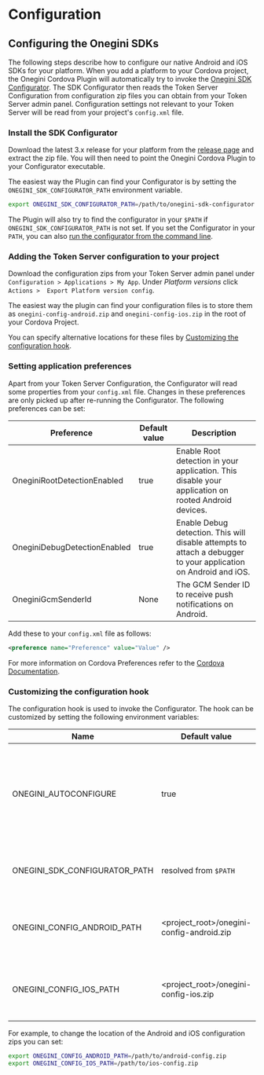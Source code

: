 # Configuration

<!-- toc --> 

## Configuring the Onegini SDKs

The following steps describe how to configure our native Android and iOS SDKs for your platform.
When you add a platform to your Cordova project, the Onegini Cordova Plugin will automatically try to invoke the [Onegini SDK Configurator](https://github.com/Onegini/onegini-sdk-configurator).
The SDK Configurator then reads the Token Server Configuration from configuration zip files you can obtain from your Token Server admin panel.
Configuration settings not relevant to your Token Server will be read from your project's `config.xml` file.

### Install the SDK Configurator

Download the latest 3.x release for your platform from the [release page](https://github.com/Onegini/onegini-sdk-configurator/releases) and extract the zip file.
You will then need to point the Onegini Cordova Plugin to your Configurator executable.

The easiest way the Plugin can find your Configurator is by setting the `ONEGINI_SDK_CONFIGURATOR_PATH` environment variable.
```bash
export ONEGINI_SDK_CONFIGURATOR_PATH=/path/to/onegini-sdk-configurator
```

The Plugin will also try to find the configurator in your `$PATH` if `ONEGINI_SDK_CONFIGURATOR_PATH` is not set. If you set the Configurator in your `PATH`, you 
can also [run the configurator from the command line](https://github.com/Onegini/onegini-sdk-configurator#usage).

### Adding the Token Server configuration to your project

Download the configuration zips from your Token Server admin panel under `Configuration > Applications > My App`. Under _Platform versions_ click `Actions > 
Export Platform version config`.

The easiest way the plugin can find your configuration files is to store them as `onegini-config-android.zip` and `onegini-config-ios.zip` in the root of your 
Cordova Project.

You can specify alternative locations for these files by [Customizing the configuration hook](#customizing-the-configuration-hook).


### Setting application preferences

Apart from your Token Server Configuration, the Configurator will read some properties from your `config.xml` file. Changes in these preferences are only 
picked up after re-running the Configurator. The following preferences can be set:

| Preference                   | Default value | Description
|------------------------------|---------------|-----------------------------------------------------------------------------------------------------------------
| OneginiRootDetectionEnabled  | true          | Enable Root detection in your application. This disable your application on rooted Android devices.
| OneginiDebugDetectionEnabled | true          | Enable Debug detection. This will disable attempts to attach a debugger to your application on Android and iOS.
| OneginiGcmSenderId           | None          | The GCM Sender ID to receive push notifications on Android.

Add these to your `config.xml` file as follows:

```xml
<preference name="Preference" value="Value" />
```

For more information on Cordova Preferences refer to the [Cordova Documentation](https://cordova.apache.org/docs/en/latest/config_ref/#preference).


### Customizing the configuration hook

The configuration hook is used to invoke the Configurator. The hook can be customized by setting the following environment variables:

| Name                          | Default value                                    | Description
|-------------------------------|--------------------------------------------------|---------------------------------------------------------------------------------------------------------
| ONEGINI_AUTOCONFIGURE         | true                                             | Enable or disable the configuration hook, you will need to manually configure your platforms if disabled.
| ONEGINI_SDK_CONFIGURATOR_PATH | resolved from `$PATH`                            | Location of the Onegini SDK Configurator executable.
| ONEGINI_CONFIG_ANDROID_PATH   | &lt;project_root&gt;/onegini-config-android.zip  | Location of the Token Server configuration zip file for Android.
| ONEGINI_CONFIG_IOS_PATH       | &lt;project_root&gt;/onegini-config-ios.zip      | Location of the Token Server configuration zip file for iOS.

For example, to change the location of the Android and iOS configuration zips you can set:

```bash
export ONEGINI_CONFIG_ANDROID_PATH=/path/to/android-config.zip
export ONEGINI_CONFIG_IOS_PATH=/path/to/ios-config.zip
```